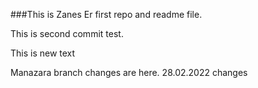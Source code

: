 ###This is Zanes Er first repo and readme file.

This is second commit test. 

This is new text

Manazara branch changes are here. 
28.02.2022 changes

